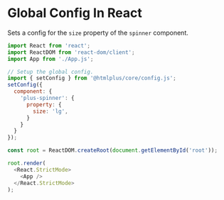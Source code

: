 # Global Config In React

Sets a config for the `size` property of the `spinner` component.

```js
import React from 'react';
import ReactDOM from 'react-dom/client';
import App from './App.js';

// Setup the global config.
import { setConfig } from '@htmlplus/core/config.js';
setConfig({
  component: {
    'plus-spinner': {
      property: {
        size: 'lg',
      }
    }
  }
});

const root = ReactDOM.createRoot(document.getElementById('root'));

root.render(
  <React.StrictMode>
    <App />
  </React.StrictMode>
);
```
